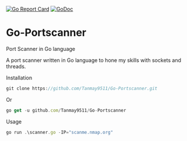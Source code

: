 [![Go Report Card](https://goreportcard.com/badge/github.com/Tanmay9511/Go-Portscanner)](https://goreportcard.com/report/github.com/Tanmay9511/Go-Portscanner)
[![GoDoc](https://godoc.org/github.com/Tanmay9511/Go-Portscanner?status.svg)](https://godoc.org/github.com/Tanmay9511/Go-Portscanner)

# Go-Portscanner
Port Scanner in Go language

A port scanner written in Go language to hone my skills with sockets and threads.

Installation 

```javascript 
git clone https://github.com/Tanmay9511/Go-Portscanner.git
```

Or 
```javascript 
go get -u github.com/Tanmay9511/Go-Portscanner 
```

Usage

```javascript 
go run .\scanner.go -IP="scanme.nmap.org"
```

